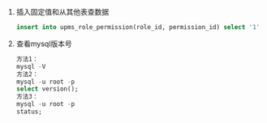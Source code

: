 1. 插入固定值和从其他表查数据

   ~~~sql
   insert into upms_role_permission(role_id, permission_id) select '1', permission_id from upms_permission; 
   ~~~

2. 查看mysql版本号

   ~~~sql
   方法1：
   mysql -V
   方法2：
   mysql -u root -p
   select version();
   方法3：
   mysql -u root -p
   status;
   ~~~

   